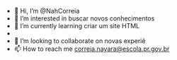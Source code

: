 - 👋 Hi, I’m @NahCorreia
- 👀 I’m interested in buscar novos conhecimentos
- 🌱 I’m currently learning  criar um site HTML
-
- 💞️ I’m looking to collaborate on  novas experiẽ
- 📫 How to reach me  correia.nayara@escola.pr.gov.br

<!---
NahCorreia/NahCorreia is a ✨ special ✨ repository because its `README.md` (this file) appears on your GitHub profile.
You can click the Preview link to take a look at your changes.
--->
